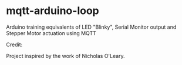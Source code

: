 mqtt-arduino-loop
=================

Arduino training equivalents of LED "Blinky", Serial Monitor output and Stepper Motor actuation using MQTT



Credit: 

Project inspired by the work of Nicholas O'Leary. 
